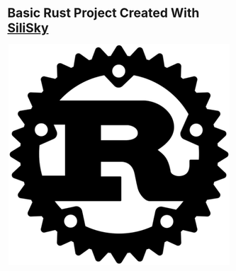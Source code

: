 # Basic Rust Project Created With [SiliSky](https://www.silisky.com/)
<div align='center'>
<img src="./readmeAssets/rust.png" width='500px'>
</div>